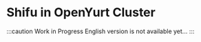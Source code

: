 # Shifu in OpenYurt Cluster

:::caution Work in Progress
English version is not available yet...
:::
